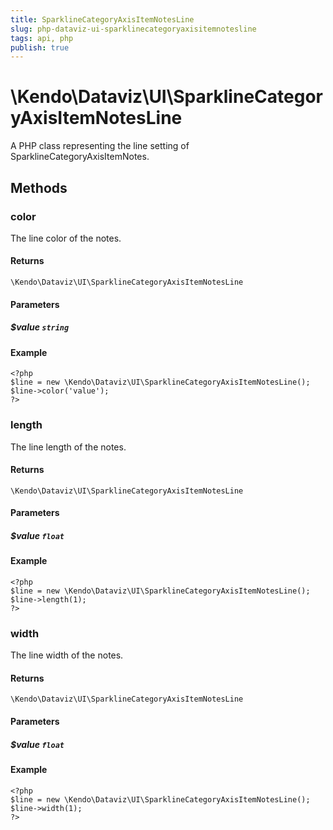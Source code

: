 ```yaml
---
title: SparklineCategoryAxisItemNotesLine
slug: php-dataviz-ui-sparklinecategoryaxisitemnotesline
tags: api, php
publish: true
---
```


# \Kendo\Dataviz\UI\SparklineCategoryAxisItemNotesLine

A PHP class representing the line setting of SparklineCategoryAxisItemNotes.


## Methods

### color
The line color of the notes.

#### Returns
`\Kendo\Dataviz\UI\SparklineCategoryAxisItemNotesLine`

#### Parameters

##### $value `string`



#### Example 
    <?php
    $line = new \Kendo\Dataviz\UI\SparklineCategoryAxisItemNotesLine();
    $line->color('value');
    ?>

### length
The line length of the notes.

#### Returns
`\Kendo\Dataviz\UI\SparklineCategoryAxisItemNotesLine`

#### Parameters

##### $value `float`



#### Example 
    <?php
    $line = new \Kendo\Dataviz\UI\SparklineCategoryAxisItemNotesLine();
    $line->length(1);
    ?>

### width
The line width of the notes.

#### Returns
`\Kendo\Dataviz\UI\SparklineCategoryAxisItemNotesLine`

#### Parameters

##### $value `float`



#### Example 
    <?php
    $line = new \Kendo\Dataviz\UI\SparklineCategoryAxisItemNotesLine();
    $line->width(1);
    ?>

